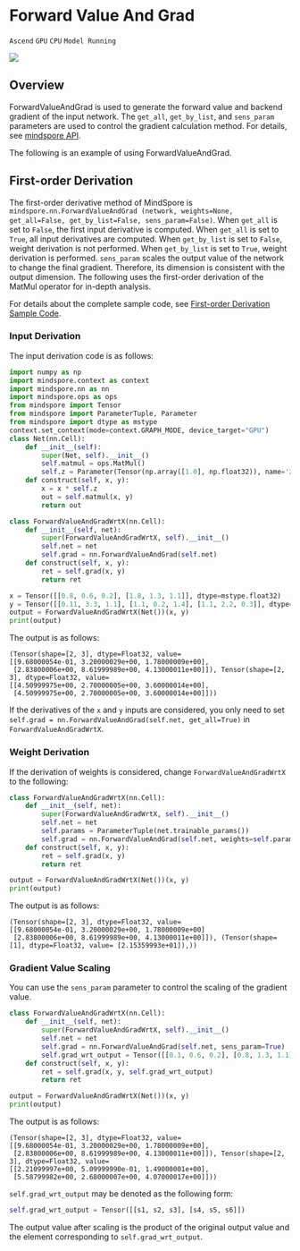 # Forward Value And Grad

`Ascend` `GPU` `CPU` `Model Running`

<a href="https://gitee.com/mindspore/docs/blob/master/docs/mindspore/programming_guide/source_en/forward_value_and_grad.md" target="_blank"><img src="https://gitee.com/mindspore/docs/raw/master/resource/_static/logo_source_en.png"></a>

## Overview

ForwardValueAndGrad is used to generate the forward value and backend gradient of the input network. The `get_all`, `get_by_list`, and `sens_param` parameters are used to control the gradient calculation method. For details, see [mindspore API](https://www.mindspore.cn/docs/api/en/master/api_python/nn/mindspore.nn.ForwardValueAndGrad.html).

The following is an example of using ForwardValueAndGrad.

## First-order Derivation

The first-order derivative method of MindSpore is `mindspore.nn.ForwardValueAndGrad (network, weights=None, get_all=False, get_by_list=False, sens_param=False)`. When `get_all` is set to `False`, the first input derivative is computed. When `get_all` is set to `True`, all input derivatives are computed. When `get_by_list` is set to `False`, weight derivation is not performed. When `get_by_list` is set to `True`, weight derivation is performed. `sens_param` scales the output value of the network to change the final gradient. Therefore, its dimension is consistent with the output dimension. The following uses the first-order derivation of the MatMul operator for in-depth analysis.

For details about the complete sample code, see [First-order Derivation Sample Code](https://gitee.com/mindspore/docs/tree/master/docs/sample_code/high_order_differentiation/first_order).

### Input Derivation

The input derivation code is as follows:

```python
import numpy as np
import mindspore.context as context
import mindspore.nn as nn
import mindspore.ops as ops
from mindspore import Tensor
from mindspore import ParameterTuple, Parameter
from mindspore import dtype as mstype
context.set_context(mode=context.GRAPH_MODE, device_target="GPU")
class Net(nn.Cell):
    def __init__(self):
        super(Net, self).__init__()
        self.matmul = ops.MatMul()
        self.z = Parameter(Tensor(np.array([1.0], np.float32)), name='z')
    def construct(self, x, y):
        x = x * self.z
        out = self.matmul(x, y)
        return out

class ForwardValueAndGradWrtX(nn.Cell):
    def __init__(self, net):
        super(ForwardValueAndGradWrtX, self).__init__()
        self.net = net
        self.grad = nn.ForwardValueAndGrad(self.net)
    def construct(self, x, y):
        ret = self.grad(x, y)
        return ret

x = Tensor([[0.8, 0.6, 0.2], [1.8, 1.3, 1.1]], dtype=mstype.float32)
y = Tensor([[0.11, 3.3, 1.1], [1.1, 0.2, 1.4], [1.1, 2.2, 0.3]], dtype=mstype.float32)
output = ForwardValueAndGradWrtX(Net())(x, y)
print(output)
```

The output is as follows:

```text
(Tensor(shape=[2, 3], dtype=Float32, value=
[[9.68000054e-01, 3.20000029e+00, 1.78000009e+00],
 [2.83800006e+00, 8.61999989e+00, 4.13000011e+00]]), Tensor(shape=[2, 3], dtype=Float32, value=
[[4.50999975e+00, 2.70000005e+00, 3.60000014e+00],
 [4.50999975e+00, 2.70000005e+00, 3.60000014e+00]]))
```

If the derivatives of the `x` and `y` inputs are considered, you only need to set `self.grad = nn.ForwardValueAndGrad(self.net, get_all=True)` in `ForwardValueAndGradWrtX`.

### Weight Derivation

If the derivation of weights is considered, change `ForwardValueAndGradWrtX` to the following:

```python
class ForwardValueAndGradWrtX(nn.Cell):
    def __init__(self, net):
        super(ForwardValueAndGradWrtX, self).__init__()
        self.net = net
        self.params = ParameterTuple(net.trainable_params())
        self.grad = nn.ForwardValueAndGrad(self.net, weights=self.params, get_by_list=True)
    def construct(self, x, y):
        ret = self.grad(x, y)
        return ret
```

```python
output = ForwardValueAndGradWrtX(Net())(x, y)
print(output)
```

The output is as follows:

```text
(Tensor(shape=[2, 3], dtype=Float32, value=
[[9.68000054e-01, 3.20000029e+00, 1.78000009e+00]
 [2.83800006e+00, 8.61999989e+00, 4.13000011e+00]]), (Tensor(shape=[1], dtype=Float32, value= [2.15359993e+01]),))
```

### Gradient Value Scaling

You can use the `sens_param` parameter to control the scaling of the gradient value.

```python
class ForwardValueAndGradWrtX(nn.Cell):
    def __init__(self, net):
        super(ForwardValueAndGradWrtX, self).__init__()
        self.net = net
        self.grad = nn.ForwardValueAndGrad(self.net, sens_param=True)
        self.grad_wrt_output = Tensor([[0.1, 0.6, 0.2], [0.8, 1.3, 1.1]], dtype=mstype.float32)
    def construct(self, x, y):
        ret = self.grad(x, y, self.grad_wrt_output)
        return ret
```

```python
output = ForwardValueAndGradWrtX(Net())(x, y)
print(output)
```

The output is as follows:

```text
(Tensor(shape=[2, 3], dtype=Float32, value=
[[9.68000054e-01, 3.20000029e+00, 1.78000009e+00],
 [2.83800006e+00, 8.61999989e+00, 4.13000011e+00]]), Tensor(shape=[2, 3], dtype=Float32, value=
[[2.21099997e+00, 5.09999990e-01, 1.49000001e+00],
 [5.58799982e+00, 2.68000007e+00, 4.07000017e+00]]))
```

`self.grad_wrt_output` may be denoted as the following form:

```python
self.grad_wrt_output = Tensor([[s1, s2, s3], [s4, s5, s6]])
```

The output value after scaling is the product of the original output value and the element corresponding to `self.grad_wrt_output`.
